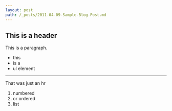 ```yaml
---
layout: post
path: /_posts/2011-04-09-Sample-Blog-Post.md
---
```


This is a header
------------------------

This is a paragraph.

- this
- is a
- ul element

---

That was just an hr

 1. numbered
 2. or ordered
 3. list
